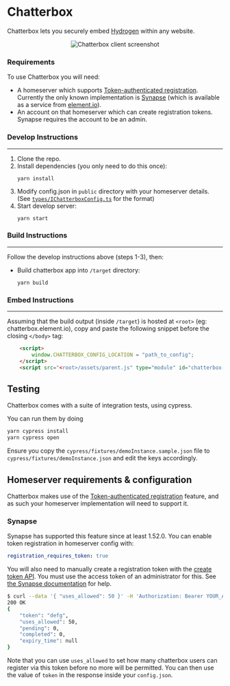 Chatterbox
==========

Chatterbox lets you securely embed [Hydrogen](https://github.com/vector-im/hydrogen-web) within any website.


<p align="center">
  <img alt="Chatterbox client screenshot" src="https://user-images.githubusercontent.com/2072976/178049551-14caddbe-4b06-4dfe-bc44-bab10603c632.png" />
</p>


### Requirements

To use Chatterbox you will need:

- A homeserver which supports [Token-authenticated registration](https://spec.matrix.org/v1.6/client-server-api/#token-authenticated-registration). Currently the only known implementation is [Synapse](https://github.com/matrix-org/synapse) (which is available as a service from [element.io](https://element.io)).
- An account on that homeserver which can create registration tokens. Synapse requires the account to be an admin.
    
### Develop Instructions
---
1) Clone the repo.
2) Install dependencies (you only need to do this once):
    ```properties
    yarn install
    ```
3) Modify config.json in `public` directory with your homeserver details.  
(See [`types/IChatterboxConfig.ts`](https://github.com/vector-im/chatterbox/blob/main/src/types/IChatterboxConfig.ts) for the format)
4) Start develop server:
    ```properties
    yarn start
    ```

### Build Instructions
---
Follow the develop instructions above (steps 1-3), then:
- Build chatterbox app into `/target` directory:
    ```properties
    yarn build
    ```

### Embed Instructions
---
Assuming that the build output (inside `/target`) is hosted at `<root>` (eg: chatterbox.element.io), copy and paste the following snippet before the closing `</body>` tag:
```html
	<script>
		window.CHATTERBOX_CONFIG_LOCATION = "path_to_config";
	</script>
	<script src="<root>/assets/parent.js" type="module" id="chatterbox-script"></script>
```

## Testing

Chatterbox comes with a suite of integration tests, using cypress.

You can run them by doing
```sh
yarn cypress install
yarn cypress open
``` 

Ensure you copy the `cypress/fixtures/demoInstance.sample.json` file to `cypress/fixtures/demoInstance.json` and edit 
the keys accordingly.

## Homeserver requirements & configuration

Chatterbox makes use of the [Token-authenticated registration](https://spec.matrix.org/v1.3/client-server-api/#token-authenticated-registration) feature,
and as such your homeserver implementation will need to support it.

### Synapse

Synapse has supported this feature since at least 1.52.0. You can enable token registration in homeserver config with:

```yaml
registration_requires_token: true
```

You will also need to manually create a registration token with the [create token API](https://matrix-org.github.io/synapse/latest/usage/administration/admin_api/registration_tokens.html#create-token).
You must use the access token of an administrator for this. See [the Synapse documentation](https://matrix-org.github.io/synapse/latest/usage/administration/admin_api/index.html) for help.

```sh
$ curl --data '{ "uses_allowed": 50 }' -H 'Authorization: Bearer YOUR_ADMIN_TOKEN' 'https://your-homeserver/_synapse/admin/v1/registration_tokens/new'
200 OK
{
    "token": "defg",
    "uses_allowed": 50,
    "pending": 0,
    "completed": 0,
    "expiry_time": null
}
```

Note that you can use `uses_allowed` to set how many chatterbox users can register via this token before no more will be permitted.
You can then use the value of `token` in the response inside your `config.json`.
